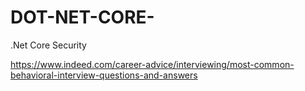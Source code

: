 # DOT-NET-CORE-
.Net Core Security

https://www.indeed.com/career-advice/interviewing/most-common-behavioral-interview-questions-and-answers
